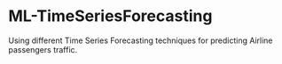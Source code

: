 # ML-TimeSeriesForecasting
Using different Time Series Forecasting techniques for predicting Airline passengers traffic.

